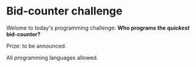 # Bid-counter challenge

Welome to today's programming challenge: **Who programs the *quickest* bid-counter?**

Prize: to be announced.

All programming languages allowed.
